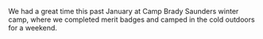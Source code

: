We had a great time this past January at Camp Brady Saunders winter camp, where we completed merit badges and camped in the cold outdoors for a weekend.
